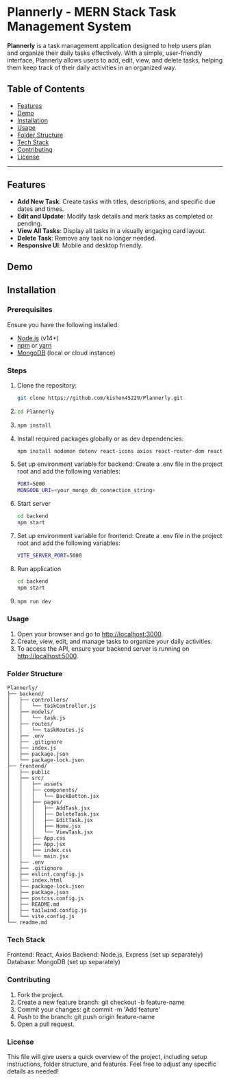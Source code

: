 # Plannerly - MERN Stack Task Management System

**Plannerly** is a task management application designed to help users plan and organize their daily tasks effectively. With a simple, user-friendly interface, Plannerly allows users to add, edit, view, and delete tasks, helping them keep track of their daily activities in an organized way.

## Table of Contents
- [Features](#features)
- [Demo](#demo)
- [Installation](#installation)
- [Usage](#usage)
- [Folder Structure](#folder-structure)
- [Tech Stack](#tech-stack)
- [Contributing](#contributing)
- [License](#license)

---

## Features
- **Add New Task**: Create tasks with titles, descriptions, and specific due dates and times.
- **Edit and Update**: Modify task details and mark tasks as completed or pending.
- **View All Tasks**: Display all tasks in a visually engaging card layout.
- **Delete Task**: Remove any task no longer needed.
- **Responsive UI**: Mobile and desktop friendly.
  
## Demo
<!-- Insert a link to live demo or a gif/image of the project interface -->

## Installation
### Prerequisites
Ensure you have the following installed:
- [Node.js](https://nodejs.org/en/) (v14+)
- [npm](https://www.npmjs.com/) or [yarn](https://yarnpkg.com/)
- [MongoDB](https://www.mongodb.com/) (local or cloud instance)

### Steps
1. Clone the repository:
   ```bash
   git clone https://github.com/kishon45229/Plannerly.git
2. ```bash
   cd Plannerly
3. ```bash
   npm install
4. Install required packages globally or as dev dependencies:
    ```bash
   npm install nodemon dotenv react-icons axios react-router-dom react-datepicker
4. Set up environment variable for backend: Create a .env file in the project root and add the following variables:
    ```bash
    PORT=5000
    MONGODB_URI=<your_mongo_db_connection_string>
5. Start server
    ```bash
    cd backend
    npm start
6. Set up environment variable for frontend: Create a .env file in the project root and add the following variables:
    ```bash
    VITE_SERVER_PORT=5000
7. Run application
    ```bash
    cd backend
    npm start
6. ```bash
   npm run dev

### Usage
1. Open your browser and go to [http://localhost:3000](http://localhost:3000).
2. Create, view, edit, and manage tasks to organize your daily activities.
3. To access the API, ensure your backend server is running on [http://localhost:5000](http://localhost:5000).

### Folder Structure
```plaintext
Plannerly/
├── backend/
│   ├── controllers/
│   │   └── taskController.js
│   ├── models/
│   │   └── task.js
│   ├── routes/
│   │   └── taskRoutes.js
│   ├── .env
│   ├── .gitignore
│   ├── index.js
│   ├── package.json
│   └── package-lock.json
├── frontend/
│   ├── public
│   ├── src/
│   │   ├── assets
│   │   ├── components/
│   │   │   └── BackButton.jsx
│   │   ├── pages/
│   │   │   ├── AddTask.jsx
│   │   │   ├── DeleteTask.jsx
│   │   │   ├── EditTask.jsx
│   │   │   ├── Home.jsx
│   │   │   └── ViewTask.jsx
│   │   ├── App.css
│   │   ├── App.jsx
│   │   ├── index.css
│   │   └── main.jsx
│   ├── .env
│   ├── .gitignore
│   ├── eslint.congfig.js
│   ├── index.html
│   ├── package-lock.json
│   ├── package.json
│   ├── postcss.config.js
│   ├── README.md
│   ├── tailwind.config.js
│   └── vite.config.js
└── readme.md
```

### Tech Stack
Frontend: React, Axios
Backend: Node.js, Express (set up separately)
Database: MongoDB (set up separately)

### Contributing
1. Fork the project.
2. Create a new feature branch: git checkout -b feature-name
3. Commit your changes: git commit -m 'Add feature'
4. Push to the branch: git push origin feature-name
5. Open a pull request.

### License
This file will give users a quick overview of the project, including setup instructions, folder structure, and features. Feel free to adjust any specific details as needed!